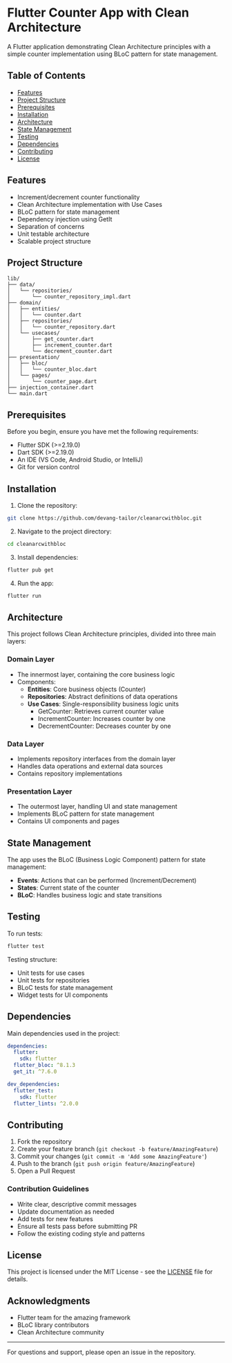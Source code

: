 # Flutter Counter App with Clean Architecture

A Flutter application demonstrating Clean Architecture principles with a simple counter implementation using BLoC pattern for state management.

## Table of Contents
- [Features](#features)
- [Project Structure](#project-structure)
- [Prerequisites](#prerequisites)
- [Installation](#installation)
- [Architecture](#architecture)
- [State Management](#state-management)
- [Testing](#testing)
- [Dependencies](#dependencies)
- [Contributing](#contributing)
- [License](#license)

## Features

- Increment/decrement counter functionality
- Clean Architecture implementation with Use Cases
- BLoC pattern for state management
- Dependency injection using GetIt
- Separation of concerns
- Unit testable architecture
- Scalable project structure

## Project Structure

```
lib/
├── data/
│   └── repositories/
│       └── counter_repository_impl.dart
├── domain/
│   ├── entities/
│   │   └── counter.dart
│   ├── repositories/
│   │   └── counter_repository.dart
│   └── usecases/
│       ├── get_counter.dart
│       ├── increment_counter.dart
│       └── decrement_counter.dart
├── presentation/
│   ├── bloc/
│   │   └── counter_bloc.dart
│   └── pages/
│       └── counter_page.dart
├── injection_container.dart
└── main.dart
```

## Prerequisites

Before you begin, ensure you have met the following requirements:
- Flutter SDK (>=2.19.0)
- Dart SDK (>=2.19.0)
- An IDE (VS Code, Android Studio, or IntelliJ)
- Git for version control

## Installation

1. Clone the repository:
```bash
git clone https://github.com/devang-tailor/cleanarcwithbloc.git
```

2. Navigate to the project directory:
```bash
cd cleanarcwithbloc
```

3. Install dependencies:
```bash
flutter pub get
```

4. Run the app:
```bash
flutter run
```

## Architecture

This project follows Clean Architecture principles, divided into three main layers:

### Domain Layer
- The innermost layer, containing the core business logic
- Components:
    - **Entities**: Core business objects (Counter)
    - **Repositories**: Abstract definitions of data operations
    - **Use Cases**: Single-responsibility business logic units
        - GetCounter: Retrieves current counter value
        - IncrementCounter: Increases counter by one
        - DecrementCounter: Decreases counter by one

### Data Layer
- Implements repository interfaces from the domain layer
- Handles data operations and external data sources
- Contains repository implementations

### Presentation Layer
- The outermost layer, handling UI and state management
- Implements BLoC pattern for state management
- Contains UI components and pages

## State Management

The app uses the BLoC (Business Logic Component) pattern for state management:

- **Events**: Actions that can be performed (Increment/Decrement)
- **States**: Current state of the counter
- **BLoC**: Handles business logic and state transitions

## Testing

To run tests:
```bash
flutter test
```

Testing structure:
- Unit tests for use cases
- Unit tests for repositories
- BLoC tests for state management
- Widget tests for UI components

## Dependencies

Main dependencies used in the project:

```yaml
dependencies:
  flutter:
    sdk: flutter
  flutter_bloc: ^8.1.3
  get_it: ^7.6.0

dev_dependencies:
  flutter_test:
    sdk: flutter
  flutter_lints: ^2.0.0
```

## Contributing

1. Fork the repository
2. Create your feature branch (`git checkout -b feature/AmazingFeature`)
3. Commit your changes (`git commit -m 'Add some AmazingFeature'`)
4. Push to the branch (`git push origin feature/AmazingFeature`)
5. Open a Pull Request

### Contribution Guidelines
- Write clear, descriptive commit messages
- Update documentation as needed
- Add tests for new features
- Ensure all tests pass before submitting PR
- Follow the existing coding style and patterns

## License

This project is licensed under the MIT License - see the [LICENSE](LICENSE) file for details.

## Acknowledgments

- Flutter team for the amazing framework
- BLoC library contributors
- Clean Architecture community

---

For questions and support, please open an issue in the repository.
